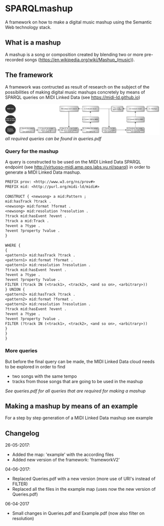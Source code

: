 # SPARQLmashup

A framework on how to make a digital music mashup using the Semantic Web technology stack.

## What is a mashup
A mashup is a song or composition created by blending two or more pre-recorded songs (https://en.wikipedia.org/wiki/Mashup_(music)).

## The framework
A framework was contructed as result of research on the subject of the possibilities of making digital music mashups concretely by means of SPARQL queries on MIDI Linked Data (see https://midi-ld.github.io)


![alt text](https://github.com/rickmeerwaldt/SPARQLmashup/blob/master/Framework.png)
<i>all required queries can be found in queries.pdf</i>

### Query for the mashup
A query is constructed to be used on the MIDI Linked Data SPARQL endpoint (see http://virtuoso-midi.amp.ops.labs.vu.nl/sparql) in order to generate a MIDI Linked Data mashup. 

```SPARQL
PREFIX prov: <http://www.w3.org/ns/prov#> 
PREFIX mid: <http://purl.org/midi-ld/midi#>

CONSTRUCT { <newsong> a mid:Pattern ;
mid:hasTrack ?track . 
<newsong> mid:format ?format .
<newsong> mid:resolution ?resolution .
?track mid:hasEvent ?event .
?track a mid:Track .
?event a ?type .
?event ?property ?value .
}

WHERE { 
{
<pattern1> mid:hasTrack ?track .
<pattern1> mid:format ?format .
<pattern1> mid:resolution ?resolution .
?track mid:hasEvent ?event .
?event a ?type .
?event ?property ?value .
FILTER (?track IN (<track1>, <track2>, <and so on>, <arbitrary>))
} UNION {
<pattern2> mid:hasTrack ?track .
<pattern2> mid:format ?format .
<pattern2> mid:resolution ?resolution .
?track mid:hasEvent ?event .
?event a ?type .
?event ?property ?value .
FILTER (?track IN (<track1>, <track2>, <and so on>, <arbitrary>))
}
}
}
```


### More queries
But before the final query can be made, the MIDI Linked Data cloud needs to be explored in order to find
- two songs with the same tempo
- tracks from those songs that are going to be used in the mashup

<i>See queries.pdf for all queries that are required for making a mashup</i> 

## Making a mashup by means of an example
For a step by step generation of a MIDI Linked Data mashup see example

## Changelog

26-05-2017:
- Added the map: 'example' with the according files
- Added new version of the framework: 'frameworkV2'

04-06-2017:
- Replaced Queries.pdf with a new version (more use of URI's instead of FILTER)
- Replaced all the files in the example map (uses now the new version of Queries.pdf)

06-04-2017
- Small changes in Queries.pdf and Example.pdf (now also filter on resolution)



